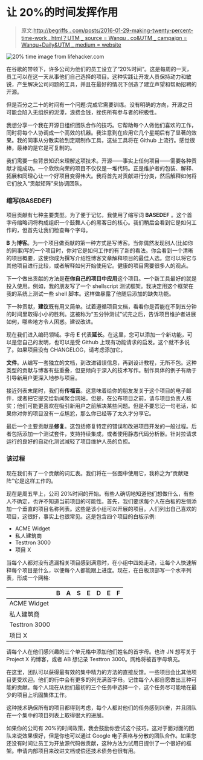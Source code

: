 # 让 20%的时间发挥作用

> 原文:[http://begriffs . com/posts/2016-01-29-making-twenty-percent-time-work . html？UTM _ source = Wanqu . co&UTM _ campaign = Wanqu+Daily&UTM _ medium = website](http://begriffs.com/posts/2016-01-29-making-twenty-percent-time-work.html?utm_source=wanqu.co&utm_campaign=Wanqu+Daily&utm_medium=website)

![20% time image from lifehacker.com](../Images/a068e55d2642a58612cba78cc2aa0254.png)

在谷歌的带领下，许多公司为他们的员工设立了“20%时间”。这是每周的一天，员工可以在这一天从事他们自己选择的项目。这种实践让开发人员保持动力和敏锐，产生解决公司问题的工具，并且在最好的情况下创造了建立声望和帮助招聘的开源。

但是百分之二十的时间有一个问题:完成它需要训练。没有明确的方向，开源之日可能会陷入无组织的泥潭，浪费金钱，挫伤所有参与者的积极性。

我想分享一个我在开源日组织团队合作的技巧。它帮助每个人做他们喜欢的工作，同时将每个人协调成一个高效的机器。我注意到在应用它几个星期后有了显著的效果。我的同事从分散实验到定期制作工具，这些工具将在 Github 上流行。感觉很棒，最棒的是它是可复制的。

我们需要一些背景知识来理解这项技术。开源——事实上任何项目——需要各种贡献才能成功。一个欣欣向荣的项目不仅仅是一堆代码。正是维护者的包装、解释、拓展和同理心让一个好项目变得伟大。我将首先对贡献进行分类，然后解释如何将它们放入“贡献矩阵”来协调团队。

### 缩写(BASEDEF)

项目贡献有七种主要类型。为了便于记忆，我使用了缩写词 **BASEDEF** 。这个首字母缩略词将构成组织一个鼓舞人心的黑客日的核心。我们稍后会看到它是如何工作的，但首先让我们检查每个字母。

**B** 为**博客**。为一个项目做贡献的第一种方式是写博客。当你偶然发现别人(比如你的同事)写的一个项目时，你对它是如何工作的有了新的看法。你会看到一个清晰的项目概要，这使你成为撰写介绍性博客文章解释项目的最佳人选。您可以将它与其他项目进行比较，或者解释如何开始使用它。健康的项目需要很多人的观点。

下一个做出贡献的方法是**在你自己的项目中应用**这个项目。一个新工具最好的就是投入使用。例如，我的朋友写了一个 shellscript 测试框架。我决定用这个框架在我的系统上测试一些 shell 脚本。这样做暴露了他随后添加的缺失功能。

下一种贡献，**建议**既有用又简单。试着遵循项目文档，看看你是否能在不到五分钟的时间里取得小小的胜利。这被称为“五分钟测试”试完之后，告诉项目维护者进展如何，哪些地方令人困惑。建议改进。

现在我们进入编码领域。字母 **E** 代表**延长**。在这里，您可以添加一个新功能，可以是您自己的发明，也可以是受 Github 上现有功能请求的启发。这个就不多说了。如果项目没有 CHANGELOG，请考虑添加它。

**文件**。从编写一套独立的文档，到改进错误信息，再到设计教程，无所不包。这种类型的贡献与博客有些重叠，但更倾向于深入的技术写作。制作具体的例子有助于引导新用户更深入地参与项目。

接近列表末尾时，我们有**传福音**。这意味着给你的朋友发关于这个项目的电子邮件，或者把它提交给新闻聚合网站。但是，在公布项目之前，请与项目负责人核实；他们可能更喜欢在吸引新用户之前解决某些问题。但是不要忘记一句老话，如果你对你的项目没有一点尴尬，那么你已经等了太久才分享它。

最后一个主要贡献是**修复**。这包括修复特定的错误和改进项目开发的一般过程。后者包括添加一个测试套件，支持持续集成，或者使用静态代码分析器。针对拉请求运行的良好的自动化测试减轻了项目维护人员的负担。

### 该过程

现在我们有了一个贡献的词汇表。我们将在一张图中使用它，我称之为“贡献矩阵”它是这样工作的。

现在是周五早上，公司 20%时间的开始。有些人确切地知道他们想做什么，有些人不确定，也许不知道当前项目的可能性。首先，我们要求每个人在白板的左侧添加一个垂直的项目名称列表。这些是该小组可以开展的项目。人们列出自己喜欢的项目，这很好，事实上也很常见。这是包含四个项目的白板示例:

*   ACME Widget
*   私人建筑商
*   Testtron 3000
*   项目 X

当每个人都对没有遗漏相关项目感到满意时，在小组中四处走动，让每个人快速解释每个项目是什么，以便每个人都能跟上进度。现在，在白板顶部写一个水平列表，形成一个网格:

|  | B | A | S | E | D | E | F |
| --- | --- | --- | --- | --- | --- | --- | --- |
| ACME Widget |  |  |  |  |  |  |  |
| 私人建筑商 |  |  |  |  |  |  |  |
| Testtron 3000 |  |  |  |  |  |  |  |
| 项目 X |  |  |  |  |  |  |  |

请每个人在他们感兴趣的三个单元格中添加他们姓名的首字母。也许 JN 想写关于 Project X 的博客，或者 AB 想记录 Testtron 3000。网格将被首字母填充。

在这里，团队可以获得最有效的集中精力的方法的直接反馈。一些项目会比其他项目更受欢迎。他们的行中会有更多的列充满首字母。记住每个人都自愿做出三种可能的贡献。每个人现在从他们最初的三个任务中选择一个，这个任务尽可能地在最少的项目上巩固集体工作。

这种技术确保所有的项目都得到考虑，每个人都对他们的任务感到兴奋，并且团队在一个集中的项目列表上取得很大的进展。

如果你的公司有 20%的时间政策，我会鼓励你尝试这个技巧。这对于面对面的团队来说效果很好，但是你也可以通过 Google 电子表格与分散的团队合作。如果您还没有时间让员工为开放源代码做贡献，这种方法为试用日提供了一个很好的框架。申请内部项目来改进文档或偿还技术债务也很有用。